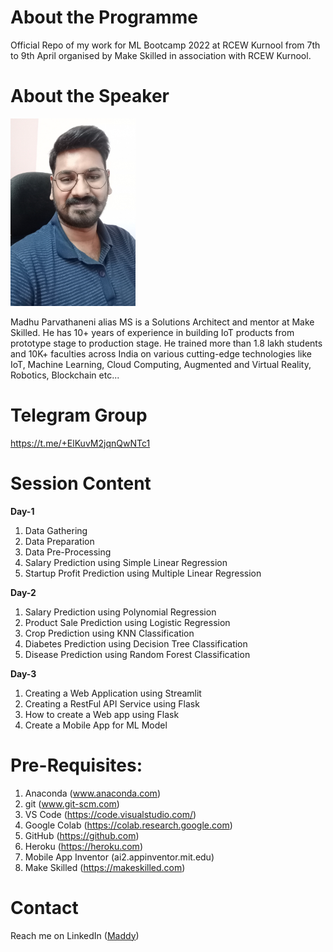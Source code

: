 # About the Programme

Official Repo of my work for ML Bootcamp  2022 at RCEW Kurnool from 7th to 9th April organised by Make Skilled in association with RCEW Kurnool.

# About the Speaker

<img src="https://raw.githubusercontent.com/madblocksgit/ETAI-2021---VSSUT-11th-aug-iot-session/main/maddy.jpg" height="300" width="200" />

Madhu Parvathaneni alias MS is a Solutions Architect and mentor at Make Skilled. He has 10+ years of experience in building IoT products from prototype stage to production stage. He trained more than 1.8 lakh students and 10K+ faculties across India on various cutting-edge technologies like IoT, Machine Learning, Cloud Computing, Augmented and Virtual Reality, Robotics, Blockchain etc...

# Telegram Group
https://t.me/+ElKuvM2jqnQwNTc1


# Session Content

<b>Day-1</b>
1. Data Gathering 
2. Data Preparation
3. Data Pre-Processing
4. Salary Prediction using Simple Linear Regression
5. Startup Profit Prediction using Multiple Linear Regression

<b>Day-2</b>
1. Salary Prediction using Polynomial Regression
2. Product Sale Prediction using Logistic Regression
3. Crop Prediction using KNN Classification
4. Diabetes Prediction using Decision Tree Classification
5. Disease Prediction using Random Forest Classification

<b>Day-3</b>
1. Creating a Web Application using Streamlit
2. Creating a RestFul API Service using Flask
3. How to create a Web app using Flask
4. Create a Mobile App for ML Model


# Pre-Requisites: 

1. Anaconda (www.anaconda.com)
2. git (www.git-scm.com)
3. VS Code (https://code.visualstudio.com/)
4. Google Colab (https://colab.research.google.com)
5. GitHub (https://github.com)
6. Heroku (https://heroku.com)
7. Mobile App Inventor (ai2.appinventor.mit.edu)
8. Make Skilled (https://makeskilled.com)


# Contact
Reach me on LinkedIn (<a href="https://www.linkedin.com/in/madhupiot/">Maddy</a>)
